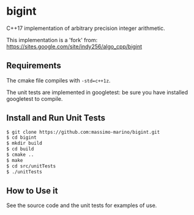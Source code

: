 # bigint

C++17 implementation of arbitrary precision integer arithmetic.


This implementation is a 'fork' from:
https://sites.google.com/site/indy256/algo_cpp/bigint


## Requirements

The cmake file compiles with `-std=c++1z`.

The unit tests are implemented in googletest: be sure you have installed googletest to compile.


## Install and Run Unit Tests

```bash
$ git clone https://github.com:massimo-marino/bigint.git
$ cd bigint
$ mkdir build
$ cd build
$ cmake ..
$ make
$ cd src/unitTests
$ ./unitTests
```


## How to Use it

See the source code and the unit tests for examples of use.
